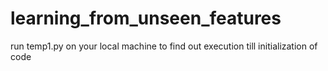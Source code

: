 # learning_from_unseen_features
run temp1.py on your local machine to find out execution till initialization of code
